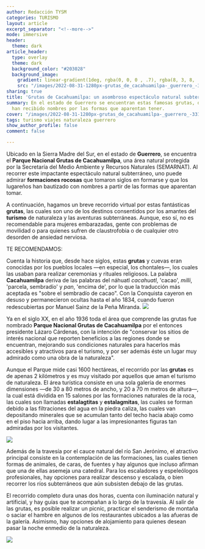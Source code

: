 ```yaml
---
author: Redacción TYSM
categories: TURISMO
layout: article
excerpt_separator: "<!--more-->"
mode: immersive
header:
  theme: dark
article_header:
  type: overlay
  theme: dark
  background_color: "#203028"
  background_image:
    gradient: linear-gradient(1deg, rgba(0, 0, 0 , .7), rgba(8, 3, 8, .9))
    src: "/images/2022-08-31-1280px-grutas_de_cacahuamilpa-_guerrero_-33165502951.jpeg"
sharing: true
title: 'Grutas de Cacahuamilpa: un asombroso espectáculo natural subterráneo'
summary: En el estado de Guerrero se encuentran estas famosas grutas, donde las escalactitas
  han recibido nombres por las formas que aparentan tener.
cover: "/images/2022-08-31-1280px-grutas_de_cacahuamilpa-_guerrero_-33165502951.jpeg"
tags: turismo viajes naturaleza guerrero
show_author_profile: false
comment: false

---
```

Ubicado en la Sierra Madre del Sur, en el estado de **Guerrero**, se encuentra el **Parque Nacional Grutas de Cacahuamilpa**, una área natural protegida por la Secretaría del Medio Ambiente y Recursos Naturales (SEMARNAT). Al recorrer este impactante espectáculo natural subterráneo, uno puede admirar **formaciones rocosas** que tomaron siglos en formarse y que los lugareños han bautizado con nombres a partir de las formas que aparentan tomar.

A continuación, hagamos un breve recorrido virtual por estas fantásticas **grutas**, las cuales son uno de los destinos consentidos por los amantes del **turismo** de naturaleza y las aventuras subterráneas. Aunque, eso sí, no es recomendable para mujeres embarazadas, gente con problemas de movilidad o para quienes sufren de claustrofobia o de cualquier otro desorden de ansiedad nerviosa.

TE RECOMENDAMOS:

Cuenta la historia que, desde hace siglos, estas **grutas** y cuevas eran conocidas por los pueblos locales —en especial, los chontales—, los cuales las usaban para realizar ceremonias y rituales religiosos. La palabra **Cacahuamilpa** deriva de las palabras del náhuatl _cacahuatl_, 'cacao', _milli_, 'parcela, sembradío' y _pan_, 'encima de', por lo que la traducción más aceptada es "sobre el sembradío de cacao". Con la Conquista cayeron en desuso y permanecieron ocultas hasta el año 1834, cuando fueron redescubiertas por Manuel Sainz de la Peña Miranda. ![](https://upload.wikimedia.org/wikipedia/commons/thumb/9/98/Grutas_de_Cacahumilpa_%282489182738%29.jpg/1024px-Grutas_de_Cacahumilpa_%282489182738%29.jpg)

Ya en el siglo XX, en el año 1936 toda el área que comprende las grutas fue nombrado **Parque Nacional Grutas de Cacahuamilpa** por el entonces presidente Lázaro Cárdenas, con la intención de "conservar los sitios de interés nacional que reporten beneficios a las regiones donde se encuentran, mejorando sus condiciones naturales para hacerlos más accesibles y atractivos para el turismo, y por ser además éste un lugar muy admirado como una obra de la naturaleza". 

Aunque el Parque mide casi 1600 hectáreas, el recorrido por las **grutas** es de apenas 2 kilómetros y es muy visitado por aquellos que aman el turismo de naturaleza. El área turística consiste en una sola galería de enormes dimensiones —de 30 a 80 metros de ancho, y 20 a 70 m metros de altura—, la cual está dividida en 15 salones por las formaciones naturales de la roca, las cuales son llamadas **estalagtitas** y **estalagmitas**, las cuales se forman debido a las filtraciones del agua en la piedra caliza, las cuales van depositando minerales que se acumulan tanto del techo hacia abajo como en el piso hacia arriba, dando lugar a las impresionantes figuras tan admiradas por los visitantes.

![](https://upload.wikimedia.org/wikipedia/commons/thumb/d/d9/Grutas_de_Cacahumilpa_%282488236657%29.jpg/1024px-Grutas_de_Cacahumilpa_%282488236657%29.jpg)

Además de la travesía por el cauce natural del río San Jerónimo, el atractivo principal consiste en la contemplación de las formaciones, las cuales tienen formas de animales, de caras, de fuentes y hay algunos que incluso afirman que una de ellas asemeja una catedral. Para los escaladores y espeleólogos profesionales, hay opciones para realizar descenso y escalada, o bien recorrer los ríos subterráneos que aún subsisten debajo de las grutas.

El recorrido completo dura unas dos horas, cuenta con iluminación natural y artificial, y hay guías que te acompañan a lo largo de la travesía. Al salir de las grutas, es posible realizar un picnic, practicar el senderismo de montaña o saciar el hambre en algunos de los restaurantes ubicados a las afueras de la galería. Asimismo, hay opciones de alojamiento para quienes desean pasar la noche enmedio de la naturaleza.

![](https://upload.wikimedia.org/wikipedia/commons/thumb/0/00/Grutas_de_Cacahumilpa_%282488338075%29.jpg/1024px-Grutas_de_Cacahumilpa_%282488338075%29.jpg)